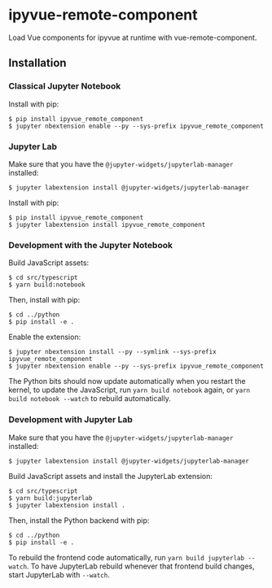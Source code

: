 # ipyvue-remote-component

Load Vue components for ipyvue at runtime with vue-remote-component.

## Installation

### Classical Jupyter Notebook

Install with pip:

    $ pip install ipyvue_remote_component
    $ jupyter nbextension enable --py --sys-prefix ipyvue_remote_component

### Jupyter Lab

Make sure that you have the `@jupyter-widgets/jupyterlab-manager` installed:

    $ jupyter labextension install @jupyter-widgets/jupyterlab-manager

Install with pip:

    $ pip install ipyvue_remote_component
    $ jupyter labextension install ipyvue_remote_component

### Development with the Jupyter Notebook

Build JavaScript assets:

    $ cd src/typescript
    $ yarn build:notebook

Then, install with pip:

    $ cd ../python
    $ pip install -e .

Enable the extension:

    $ jupyter nbextension install --py --symlink --sys-prefix ipyvue_remote_component
    $ jupyter nbextension enable --py --sys-prefix ipyvue_remote_component

The Python bits should now update automatically when you restart the kernel, to
update the JavaScript, run `yarn build notebook` again, or `yarn build notebook
--watch` to rebuild automatically.

### Development with Jupyter Lab

Make sure that you have the `@jupyter-widgets/jupyterlab-manager` installed:

    $ jupyter labextension install @jupyter-widgets/jupyterlab-manager

Build JavaScript assets and install the JupyterLab extension:

    $ cd src/typescript
    $ yarn build:jupyterlab
    $ jupyter labextension install .

Then, install the Python backend with pip:

    $ cd ../python
    $ pip install -e .

To rebuild the frontend code automatically, run `yarn build jupyterlab
--watch`. To have JupyterLab rebuild whenever that frontend build changes,
start JupyterLab with `--watch`.
